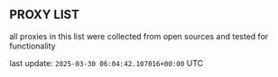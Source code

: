 ## PROXY LIST

all proxies in this list were collected from open sources and tested for functionality

last update: `2025-03-30 06:04:42.107016+00:00` UTC